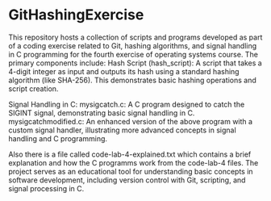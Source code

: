 # GitHashingExercise
This repository hosts a collection of scripts and programs developed as part of a coding exercise related to Git, hashing algorithms, and signal handling in C programming for the fourth exercise of operating systems course. The primary components include:
Hash Script (hash_script): A script that takes a 4-digit integer as input and outputs its hash using a standard hashing algorithm (like SHA-256). This demonstrates basic hashing operations and script creation.

Signal Handling in C:
mysigcatch.c: A C program designed to catch the SIGINT signal, demonstrating basic signal handling in C.
mysigcatchmodified.c: An enhanced version of the above program with a custom signal handler, illustrating more advanced concepts in signal handling and C programming.

Also there is a file called code-lab-4-explained.txt which contains a brief explanation and how the C programms work from the code-lab-4 files.
The project serves as an educational tool for understanding basic concepts in software development, including version control with Git, scripting, and signal processing in C.
